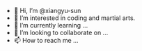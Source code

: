 - 👋 Hi, I’m @xiangyu-sun
- 👀 I’m interested in coding and martial arts.
- 🌱 I’m currently learning ...
- 💞️ I’m looking to collaborate on ...
- 📫 How to reach me ...
